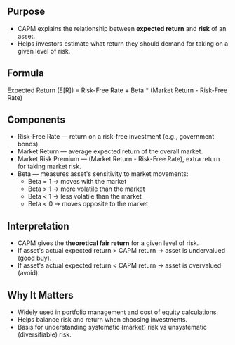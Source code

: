 ## Purpose
- CAPM explains the relationship between **expected return** and **risk** of an asset.
- Helps investors estimate what return they should demand for taking on a given level of risk.

## Formula
Expected Return (E[R]) = Risk-Free Rate + Beta * (Market Return - Risk-Free Rate)

## Components
- Risk-Free Rate — return on a risk-free investment (e.g., government bonds).
- Market Return — average expected return of the overall market.
- Market Risk Premium — (Market Return - Risk-Free Rate), extra return for taking market risk.
- Beta — measures asset's sensitivity to market movements:
  - Beta = 1 → moves with the market
  - Beta > 1 → more volatile than the market
  - Beta < 1 → less volatile than the market
  - Beta < 0 → moves opposite to the market

## Interpretation
- CAPM gives the **theoretical fair return** for a given level of risk.
- If asset's actual expected return > CAPM return → asset is undervalued (good buy).
- If asset's actual expected return < CAPM return → asset is overvalued (avoid).

## Why It Matters
- Widely used in portfolio management and cost of equity calculations.
- Helps balance risk and return when choosing investments.
- Basis for understanding systematic (market) risk vs unsystematic (diversifiable) risk.
